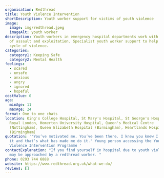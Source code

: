 ```yaml
---
organisation: Redthread
title: Youth Violence Intervention
shortDescription: Youth worker support for victims of youth violence
image:
  image: img/redthread.jpeg
  imageAlt: youth worker
description: Youth workers in emergency hospital departments work with victims
  of assault and exploitation. Specialist youth worker support to help break the
  cycle of violence.
categories:
  category1: Keeping Safe
  category2: Mental Health
feelings:
  - scared
  - unsafe
  - anxious
  - angry
  - ignored
  - hopeful
costValue: 0
age:
  minAge: 11
  maxAge: 24
format: One to one chats
location: King's College Hospital, St Mary's Hospital, St George's Hospital, The
  Royal London, Homerton University Hospital, Queen's Medical Centre
  (Nottingham), Queen Elizabeth Hospital (Birmingham), Heartlands Hospital
  (Birmingham)
quotation: '"You’ve motivated me. You’ve been there. I knew you knew I could do
  it and that’s what has made me do it." Young person accessing the Youth
  Violence Intervention Programme '
contactExplanation: "If you find yourself in hospital due to youth violence you
  may be approached by a redthread worker. "
phone: 0203 744 6888
website: https://www.redthread.org.uk/what-we-do/
reviews: []
---
```

